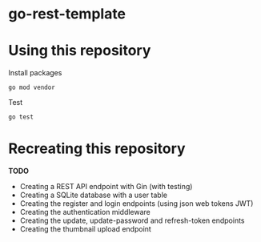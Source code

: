 # go-rest-template

# Using this repository

Install packages

```
go mod vendor
```


Test

```
go test
```

# Recreating this repository

**TODO**

- Creating a REST API endpoint with Gin (with testing)
- Creating a SQLite database with a user table
- Creating the register and login endpoints (using json web tokens JWT)
- Creating the authentication middleware
- Creating the update, update-password and refresh-token endpoints
- Creating the thumbnail upload endpoint
